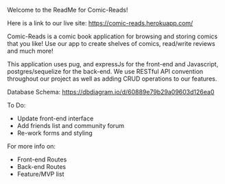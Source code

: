 Welcome to the ReadMe for Comic-Reads!

Here is a link to our live site:
https://comic-reads.herokuapp.com/

Comic-Reads is a comic book application for browsing and storing comics that you like! Use our app to create shelves of comics, read/write reviews and much more!

This application uses pug, and expressJs for the front-end and Javascript, postgres/sequelize for the back-end. We use RESTful API convention throughout our project as well as adding CRUD operations to our features.

Database Schema: https://dbdiagram.io/d/60889e79b29a09603d126ea0

To Do: 
* Update front-end interface
* Add friends list and community forum
* Re-work forms and styling

For more info on:
* Front-end Routes
* Back-end Routes
* Feature/MVP list
